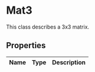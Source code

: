 # Mat3

This class describes a 3x3 matrix.

## Properties

| Name | Type | Description |
|---|---|---|
